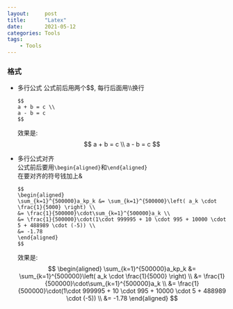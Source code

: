 ```yaml
---
layout:     post
title:      "Latex"
date:       2021-05-12
categories: Tools
tags:
    - Tools
---
```


### 格式

- 多行公式
  公式前后用两个$$, 每行后面用\\\\换行
  ```
  $$
  a + b = c \\
  a - b = c
  $$
  ```
  效果是:  
  $$
  a + b = c \\
  a - b = c
  $$

- 多行公式对齐  
  公式前后要用`\begin{aligned}`和`\end{aligned}`  
  在要对齐的符号钱加上&
  ```
  $$
  \begin{aligned}
  \sum_{k=1}^{500000}a_kp_k &= \sum_{k=1}^{500000}\left( a_k \cdot \frac{1}{5000} \right) \\
  &= \frac{1}{500000}\cdot\sum_{k=1}^{500000}a_k \\
  &= \frac{1}{500000}\cdot(1\cdot 999995 + 10 \cdot 995 + 10000 \cdot 5 + 488989 \cdot (-5)) \\
  &= -1.78
  \end{aligned}
  $$
  ```
  效果是:  
  $$
  \begin{aligned}
  \sum_{k=1}^{500000}a_kp_k &= \sum_{k=1}^{500000}\left( a_k \cdot \frac{1}{5000} \right) \\
  &= \frac{1}{500000}\cdot\sum_{k=1}^{500000}a_k \\
  &= \frac{1}{500000}\cdot(1\cdot 999995 + 10 \cdot 995 + 10000 \cdot 5 + 488989 \cdot (-5)) \\
  &= -1.78
  \end{aligned}
  $$
